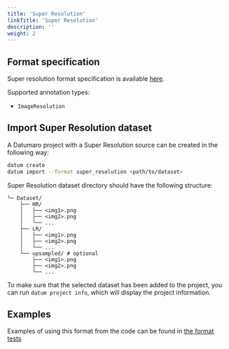 ```yaml
---
title: 'Super Resolution'
linkTitle: 'Super Resolution'
description: ''
weight: 2
---
```


## Format specification

Super resolution format specification is available [here](https://github.com/openvinotoolkit/open_model_zoo/blob/master/tools/accuracy_checker/openvino/tools/accuracy_checker/annotation_converters/README.md#supported-converters).

Supported annotation types:
- `ImageResolution`

## Import Super Resolution dataset

A Datumaro project with a Super Resolution source can be created in the following way:

``` bash
datum create
datum import --format super_resolution <path/to/dataset>
```

Super Resolution dataset directory should have the following structure:

<!--lint disable fenced-code-flag-->
```
└─ Dataset/
    ├── HR/
    │   ├── <img1>.png
    │   ├── <img2>.png
    │   └── ...
    ├── LR/
    │   ├── <img1>.png
    │   ├── <img2>.png
    │   └── ...
    └── upsampled/ # optional
        ├── <img1>.png
        ├── <img2>.png
        └── ...
```

To make sure that the selected dataset has been added to the project, you can
run `datum project info`, which will display the project information.

## Examples

Examples of using this format from the code can be found in
[the format tests](https://github.com/openvinotoolkit/datumaro/blob/develop/tests/test_common_super_resolution_format.py)
